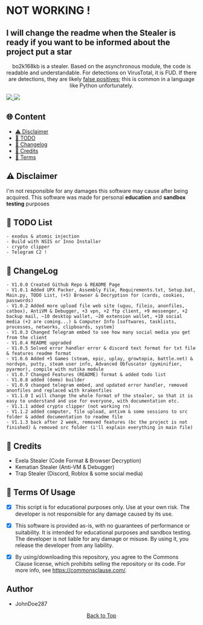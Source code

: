 <h1>NOT WORKING !</h1>
  <h2>I will change the readme when the Stealer is ready if you want to be informed about the project put a star</h2>


<p align="center">
  bo2k168kb is a stealer. Based on the asynchronous module, the code is readable and understandable. For detections on VirusTotal, it is FUD. If there are detections, they are likely <a href="https://en.wikipedia.org/wiki/False_positives_and_false_negatives">false positives</a>; this is common in a language like Python unfortunately.
</p>

<a href="https://t.me/bo2k168kb/">
<img src="https://img.shields.io/badge/telegram-2CA5E0?style=for-the-badge&logo=telegram&logoColor=white">
</a>
<a href="https://discord.com/users/1221728197390106657">
<img src="https://img.shields.io/badge/discord-5865F2?style=for-the-badge&logo=discord&logoColor=white">
</a>

## <a id="content"></a>🌐 Content
- [⚠️ Disclaimer](#disclaimer)
- [📝 TODO](#todolist)
- [💭 Changelog](#changelog)
- [👤 Credits](#credits)
- [💼 Terms](#terms)

## <a id="disclaimer"></a>⚠️ Disclaimer
I'm not responsible for any damages this software may cause after being acquired. 
This software was made for personal **education** and **sandbox testing** purposes

## <a id="todolist"></a>📝 TODO List

```
- exodus & atomic injection
- Build with NSIS or Inno Installer
- crypto clipper
- Telegram C2 !
```


## <a id="changelog"></a>💭 ChangeLog

```
- V1.0.0 Created Github Repo & README Page
- V1.0.1 Added UPX Packer, Assembly File, Requirements.txt, Setup.bat, Main.py, TODO List, (+5) Browser & Decryption for (cards, cookies, passwords)
- V1.0.2 Added more upload file web site (uguu, fileio, anonfiles, catbox), AntiVM & Debugger, +3 vpn, +2 ftp client, +9 messenger, +2 backup mail, ~10 desktop wallet, ~20 extension wallet, +10 social media (+2 are coming...) & Computer Info [softwares, tasklists, processes, networks, clipboards, system]
- V1.0.3 Changed Telegram embed to see how many social media you get from the client
- V1.0.4 README upgraded
- V1.0.5 Solved error handler error & discord text format for txt file & features readme format
- V1.0.6 Added +5 Games (steam, epic, uplay, growtopia, battle.net) & nordvpn, putty, steam user info, Advanced Obfuscator (pyminifier, pyarmor), compile with nutika module
- V1.0.7 Changed Features (README) format & added todo list
- V1.0.8 added (demo) builder
- V1.0.9 changed telegram embed, and updated error handler, removed anonfiles and replaced with krakenfiles
- V1.1.0 I will change the whole format of the stealer, so that it is easy to understand and use for everyone, with documentation etc.
- V1.1.1 added crypto clipper (not working rn)
- V1.1.2 added computer, file upload, antivm & some sessions to src folder & added documentation to readme file
- V1.1.3 back after 2 week, removed features (bc the project is not finished) & removed src folder (i'll explain everything in main file)
```


## <a id="forkedfrom"></a>👤 Credits
- Exela Stealer (Code Format & Browser Decryption)
- Kematian Stealer (Anti-VM & Debugger)
- Trap Stealer (Discord, Roblox & some social media)

## <a id="terms"></a>💼 Terms Of Usage
- [x] This script is for educational purposes only. Use at your own risk. The developer is not responsible for any damage caused by its use.

- [x] This software is provided as-is, with no guarantees of performance or suitability. It is intended for educational purposes and sandbox testing. The developer is not liable for any damage or misuse. By using it, you release the developer from any liability.

- [x] By using/downloading this repository, you agree to the Commons Clause license, which prohibits selling the repository or its code. For more info, see https://commonsclause.com/.

## Author
- JohnDoe287

<p align="center">
  <a href=#top>Back to Top</a>
</p>
